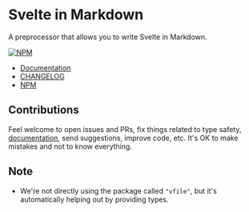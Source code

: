# Svelte in Markdown

A preprocessor that allows you to write Svelte in Markdown.

[![NPM](https://img.shields.io/npm/v/svelte-in-markdown?style=for-the-badge&label=NPM&color=%23cb0000)](https://www.npmjs.com/package/svelte-in-markdown "View on NPM")

-   [Documentation](https://babakfp.ir/docs/svelte-in-markdown)
-   [CHANGELOG](https://babakfp.ir/docs/svelte-in-markdown/changelog)
-   [NPM](https://www.npmjs.com/package/svelte-in-markdown)

## Contributions

Feel welcome to open issues and PRs, fix things related to type safety, [documentation](http://github.com/babakfp/babakfp.ir), send suggestions, improve code, etc. It's OK to make mistakes and not to know everything.

## Note

-   We're not directly using the package called `"vfile"`, but it's automatically helping out by providing types.
